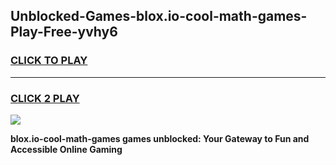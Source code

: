 
## Unblocked-Games-blox.io-cool-math-games-Play-Free-yvhy6
<h3>
<a href="https://premium76.site?title=blox.io-cool-math-games&ref=23A">CLICK TO PLAY</a></h3>
<hr>

<h3>
<a href="https://premium76.site?title=blox.io-cool-math-games&ref=23A">CLICK 2 PLAY</a>
  
</h3>

<a href="https://premium76.site?title=blox.io-cool-math-games&ref=23A"><img src="https://clearcache.store/games.png"></a>


**blox.io-cool-math-games games unblocked: Your Gateway to Fun and Accessible Online Gaming**
